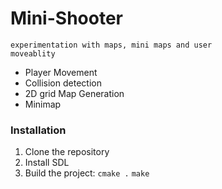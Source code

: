 # Mini-Shooter

<code>experimentation with maps, mini maps and user moveablity</code>

- Player Movement
- Collision detection
- 2D grid Map Generation
- Minimap

### Installation
1. Clone the repository
2. Install SDL
3. Build the project:
<code>cmake .</code>
<code>make</code>
